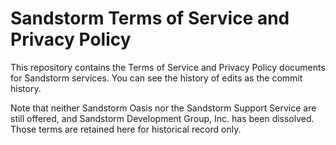 # Sandstorm Terms of Service and Privacy Policy

This repository contains the Terms of Service and Privacy Policy documents for Sandstorm services. You can see the history of edits as the commit history.

Note that neither Sandstorm Oasis nor the Sandstorm Support Service are still offered, and Sandstorm Development Group, Inc. has been dissolved. Those terms are retained here for historical record only.
